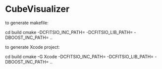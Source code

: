 # CubeVisualizer


to generate makefile:

cd build
cmake -DCFITSIO_INC_PATH=<CFITSIO INCLUDE PATH> -DCFITSIO_LIB_PATH=<CFITSIO LIB PATH> -DBOOST_INC_PATH=<BOOST PATH> .. 

to generate Xcode project:
 
cd build
cmake -G Xcode  -DCFITSIO_INC_PATH=<CFITSIO INCLUDE PATH> -DCFITSIO_LIB_PATH=<CFITSIO LIB PATH> -DBOOST_INC_PATH=<BOOST PATH> .. 
